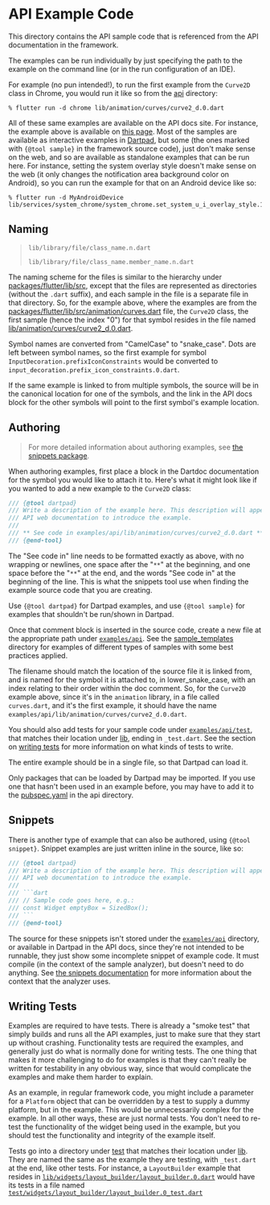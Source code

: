 # API Example Code

This directory contains the API sample code that is referenced from the API
documentation in the framework.

The examples can be run individually by just specifying the path to the example
on the command line (or in the run configuration of an IDE).

For example (no pun intended!), to run the first example from the `Curve2D`
class in Chrome, you would run it like so from the [api](.) directory:

```
% flutter run -d chrome lib/animation/curves/curve2_d.0.dart
```

All of these same examples are available on the API docs site. For instance, the
example above is available on
[this page](https://api.flutter.dev/flutter/animation/Curve2D-class.html#animation.Curve2D.1).
Most of the samples are available as interactive examples in
[Dartpad](https://dartpad.dev), but some (the ones marked with `{@tool sample}`
in the framework source code), just don't make sense on the web, and so are
available as standalone examples that can be run here. For instance, setting the
system overlay style doesn't make sense on the web (it only changes the
notification area background color on Android), so you can run the example for
that on an Android device like so:

```
% flutter run -d MyAndroidDevice lib/services/system_chrome/system_chrome.set_system_u_i_overlay_style.1.dart
```

## Naming

> `lib/library/file/class_name.n.dart`
>
> `lib/library/file/class_name.member_name.n.dart`

The naming scheme for the files is similar to the hierarchy under
[packages/flutter/lib/src](../../packages/flutter/lib/src), except that the
files are represented as directories (without the `.dart` suffix), and each
sample in the file is a separate file in that directory. So, for the example
above, where the examples are from the
[packages/flutter/lib/src/animation/curves.dart](../../packages/flutter/lib/src/animation/curves.dart)
file, the `Curve2D` class, the first sample (hence the index "0") for that
symbol resides in the file named
[lib/animation/curves/curve2_d.0.dart](lib/animation/curves/curve2_d.0.dart).

Symbol names are converted from "CamelCase" to "snake_case". Dots are left
between symbol names, so the first example for symbol
`InputDecoration.prefixIconConstraints` would be converted to
`input_decoration.prefix_icon_constraints.0.dart`.

If the same example is linked to from multiple symbols, the source will be in
the canonical location for one of the symbols, and the link in the API docs
block for the other symbols will point to the first symbol's example location.

## Authoring

> For more detailed information about authoring examples, see
> [the snippets package](https://pub.dev/packages/snippets).

When authoring examples, first place a block in the Dartdoc documentation for
the symbol you would like to attach it to. Here's what it might look like if you
wanted to add a new example to the `Curve2D` class:

```dart
/// {@tool dartpad}
/// Write a description of the example here. This description will appear in the
/// API web documentation to introduce the example.
///
/// ** See code in examples/api/lib/animation/curves/curve2_d.0.dart **
/// {@end-tool}
```

The "See code in" line needs to be formatted exactly as above, with no wrapping
or newlines, one space after the "`**`" at the beginning, and one space before
the "`**`" at the end, and the words "See code in" at the beginning of the line.
This is what the snippets tool use when finding the example source code that you
are creating.

Use `{@tool dartpad}` for Dartpad examples, and use `{@tool sample}` for
examples that shouldn't be run/shown in Dartpad.

Once that comment block is inserted in the source code, create a new file at the
appropriate path under [`examples/api`](.). See the
[sample_templates](./lib/sample_templates/) directory for examples of different
types of samples with some best practices applied.

The filename should match the location of the source file it is linked from, and
is named for the symbol it is attached to, in lower_snake_case, with an index
relating to their order within the doc comment. So, for the `Curve2D` example
above, since it's in the `animation` library, in a file called `curves.dart`,
and it's the first example, it should have the name
`examples/api/lib/animation/curves/curve2_d.0.dart`.

You should also add tests for your sample code under
[`examples/api/test`](./test), that matches their location under [lib](./lib),
ending in `_test.dart`. See the section on [writing tests](#writing-tests) for
more information on what kinds of tests to write.

The entire example should be in a single file, so that Dartpad can load it.

Only packages that can be loaded by Dartpad may be imported. If you use one that
hasn't been used in an example before, you may have to add it to the
[pubspec.yaml](pubspec.yaml) in the api directory.

## Snippets

There is another type of example that can also be authored, using
`{@tool snippet}`. Snippet examples are just written inline in the source, like
so:

````dart
/// {@tool dartpad}
/// Write a description of the example here. This description will appear in the
/// API web documentation to introduce the example.
///
/// ```dart
/// // Sample code goes here, e.g.:
/// const Widget emptyBox = SizedBox();
/// ```
/// {@end-tool}
````

The source for these snippets isn't stored under the [`examples/api`](.)
directory, or available in Dartpad in the API docs, since they're not intended
to be runnable, they just show some incomplete snippet of example code. It must
compile (in the context of the sample analyzer), but doesn't need to do
anything. See
[the snippets documentation](https://pub.dev/packages/snippets#snippet-tool) for
more information about the context that the analyzer uses.

## Writing Tests

Examples are required to have tests. There is already a "smoke test" that simply
builds and runs all the API examples, just to make sure that they start up
without crashing. Functionality tests are required the examples, and generally
just do what is normally done for writing tests. The one thing that makes it
more challenging to do for examples is that they can't really be written for
testability in any obvious way, since that would complicate the examples and
make them harder to explain.

As an example, in regular framework code, you might include a parameter for a
`Platform` object that can be overridden by a test to supply a dummy platform,
but in the example. This would be unnecessarily complex for the example. In all
other ways, these are just normal tests. You don't need to re-test the
functionality of the widget being used in the example, but you should test the
functionality and integrity of the example itself.

Tests go into a directory under [test](./test) that matches their location under
[lib](./lib). They are named the same as the example they are testing, with
`_test.dart` at the end, like other tests. For instance, a `LayoutBuilder`
example that resides in
[`lib/widgets/layout_builder/layout_builder.0.dart`](./lib/widgets/layout_builder/layout_builder.0.dart)
would have its tests in a file named
[`test/widgets/layout_builder/layout_builder.0_test.dart`](./test/widgets/layout_builder/layout_builder.0_test.dart)
